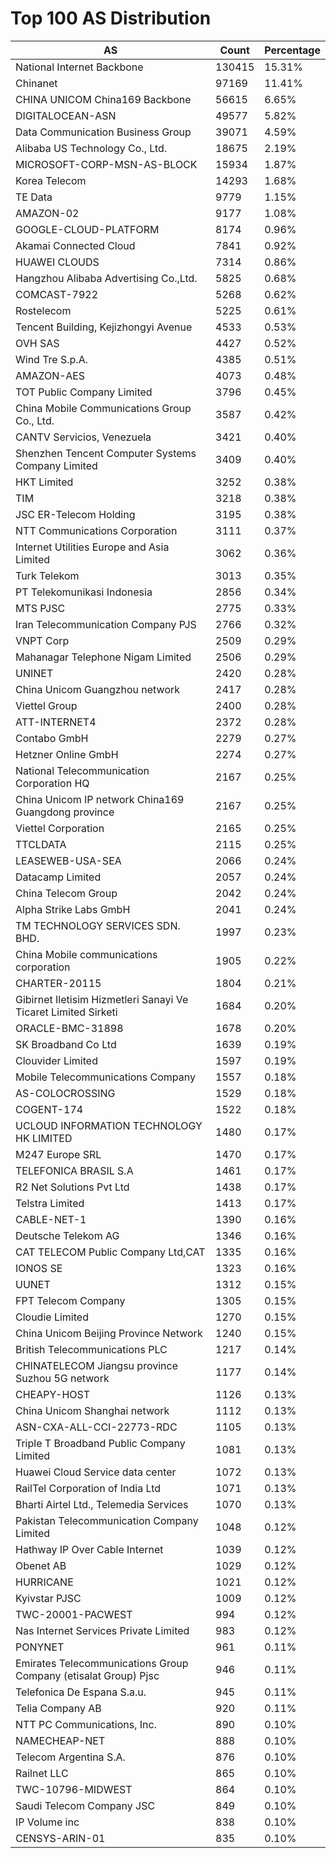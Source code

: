 # Top 100 AS Distribution
| AS | Count | Percentage |
|----|----|----|
| National Internet Backbone | 130415 | 15.31% |
| Chinanet | 97169 | 11.41% |
| CHINA UNICOM China169 Backbone | 56615 | 6.65% |
| DIGITALOCEAN-ASN | 49577 | 5.82% |
| Data Communication Business Group | 39071 | 4.59% |
| Alibaba US Technology Co., Ltd. | 18675 | 2.19% |
| MICROSOFT-CORP-MSN-AS-BLOCK | 15934 | 1.87% |
| Korea Telecom | 14293 | 1.68% |
| TE Data | 9779 | 1.15% |
| AMAZON-02 | 9177 | 1.08% |
| GOOGLE-CLOUD-PLATFORM | 8174 | 0.96% |
| Akamai Connected Cloud | 7841 | 0.92% |
| HUAWEI CLOUDS | 7314 | 0.86% |
| Hangzhou Alibaba Advertising Co.,Ltd. | 5825 | 0.68% |
| COMCAST-7922 | 5268 | 0.62% |
| Rostelecom | 5225 | 0.61% |
| Tencent Building, Kejizhongyi Avenue | 4533 | 0.53% |
| OVH SAS | 4427 | 0.52% |
| Wind Tre S.p.A. | 4385 | 0.51% |
| AMAZON-AES | 4073 | 0.48% |
| TOT Public Company Limited | 3796 | 0.45% |
| China Mobile Communications Group Co., Ltd. | 3587 | 0.42% |
| CANTV Servicios, Venezuela | 3421 | 0.40% |
| Shenzhen Tencent Computer Systems Company Limited | 3409 | 0.40% |
| HKT Limited | 3252 | 0.38% |
| TIM | 3218 | 0.38% |
| JSC ER-Telecom Holding | 3195 | 0.38% |
| NTT Communications Corporation | 3111 | 0.37% |
| Internet Utilities Europe and Asia Limited | 3062 | 0.36% |
| Turk Telekom | 3013 | 0.35% |
| PT Telekomunikasi Indonesia | 2856 | 0.34% |
| MTS PJSC | 2775 | 0.33% |
| Iran Telecommunication Company PJS | 2766 | 0.32% |
| VNPT Corp | 2509 | 0.29% |
| Mahanagar Telephone Nigam Limited | 2506 | 0.29% |
| UNINET | 2420 | 0.28% |
| China Unicom Guangzhou network | 2417 | 0.28% |
| Viettel Group | 2400 | 0.28% |
| ATT-INTERNET4 | 2372 | 0.28% |
| Contabo GmbH | 2279 | 0.27% |
| Hetzner Online GmbH | 2274 | 0.27% |
| National Telecommunication Corporation HQ | 2167 | 0.25% |
| China Unicom IP network China169 Guangdong province | 2167 | 0.25% |
| Viettel Corporation | 2165 | 0.25% |
| TTCLDATA | 2115 | 0.25% |
| LEASEWEB-USA-SEA | 2066 | 0.24% |
| Datacamp Limited | 2057 | 0.24% |
| China Telecom Group | 2042 | 0.24% |
| Alpha Strike Labs GmbH | 2041 | 0.24% |
| TM TECHNOLOGY SERVICES SDN. BHD. | 1997 | 0.23% |
| China Mobile communications corporation | 1905 | 0.22% |
| CHARTER-20115 | 1804 | 0.21% |
| Gibirnet Iletisim Hizmetleri Sanayi Ve Ticaret Limited Sirketi | 1684 | 0.20% |
| ORACLE-BMC-31898 | 1678 | 0.20% |
| SK Broadband Co Ltd | 1639 | 0.19% |
| Clouvider Limited | 1597 | 0.19% |
| Mobile Telecommunications Company | 1557 | 0.18% |
| AS-COLOCROSSING | 1529 | 0.18% |
| COGENT-174 | 1522 | 0.18% |
| UCLOUD INFORMATION TECHNOLOGY HK LIMITED | 1480 | 0.17% |
| M247 Europe SRL | 1470 | 0.17% |
| TELEFONICA BRASIL S.A | 1461 | 0.17% |
| R2 Net Solutions Pvt Ltd | 1438 | 0.17% |
| Telstra Limited | 1413 | 0.17% |
| CABLE-NET-1 | 1390 | 0.16% |
| Deutsche Telekom AG | 1346 | 0.16% |
| CAT TELECOM Public Company Ltd,CAT | 1335 | 0.16% |
| IONOS SE | 1323 | 0.16% |
| UUNET | 1312 | 0.15% |
| FPT Telecom Company | 1305 | 0.15% |
| Cloudie Limited | 1270 | 0.15% |
| China Unicom Beijing Province Network | 1240 | 0.15% |
| British Telecommunications PLC | 1217 | 0.14% |
| CHINATELECOM Jiangsu province Suzhou 5G network | 1177 | 0.14% |
| CHEAPY-HOST | 1126 | 0.13% |
| China Unicom Shanghai network | 1112 | 0.13% |
| ASN-CXA-ALL-CCI-22773-RDC | 1105 | 0.13% |
| Triple T Broadband Public Company Limited | 1081 | 0.13% |
| Huawei Cloud Service data center | 1072 | 0.13% |
| RailTel Corporation of India Ltd | 1071 | 0.13% |
| Bharti Airtel Ltd., Telemedia Services | 1070 | 0.13% |
| Pakistan Telecommunication Company Limited | 1048 | 0.12% |
| Hathway IP Over Cable Internet | 1039 | 0.12% |
| Obenet AB | 1029 | 0.12% |
| HURRICANE | 1021 | 0.12% |
| Kyivstar PJSC | 1009 | 0.12% |
| TWC-20001-PACWEST | 994 | 0.12% |
| Nas Internet Services Private Limited | 983 | 0.12% |
| PONYNET | 961 | 0.11% |
| Emirates Telecommunications Group Company (etisalat Group) Pjsc | 946 | 0.11% |
| Telefonica De Espana S.a.u. | 945 | 0.11% |
| Telia Company AB | 920 | 0.11% |
| NTT PC Communications, Inc. | 890 | 0.10% |
| NAMECHEAP-NET | 888 | 0.10% |
| Telecom Argentina S.A. | 876 | 0.10% |
| Railnet LLC | 865 | 0.10% |
| TWC-10796-MIDWEST | 864 | 0.10% |
| Saudi Telecom Company JSC | 849 | 0.10% |
| IP Volume inc | 838 | 0.10% |
| CENSYS-ARIN-01 | 835 | 0.10% |
